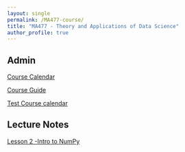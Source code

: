 ```yaml
---
layout: single
permalink: /MA477-course/
title: "MA477 - Theory and Applications of Data Science"
author_profile: true
---
```


<h2>Admin</h2>
<a href="https://github.com/vbucaj/lecture-notes/blob/master/MA477%20-%20Theory%20and%20Applications%20of%20Data%20Science/MA477-AY20-2%20Calendar.pdf">Course Calendar</a>

<a href="https://github.com/vbucaj/lecture-notes/blob/master/MA477%20-%20Theory%20and%20Applications%20of%20Data%20Science/MA477-%20Intro%20to%20Machine%20Learning%20with%20Python_Syllabus.pdf">Course Guide</a>

<a href='Course Calendar.html'>Test Course calendar</a>

<h2>Lecture Notes</h2>
<a href="https://github.com/vbucaj/lecture-notes/blob/master/MA477%20-%20Theory%20and%20Applications%20of%20Data%20Science/Lesson%202%20--%20Intro%20to%20Numpy.ipynb">Lesson 2 -Intro to NumPy</a>
